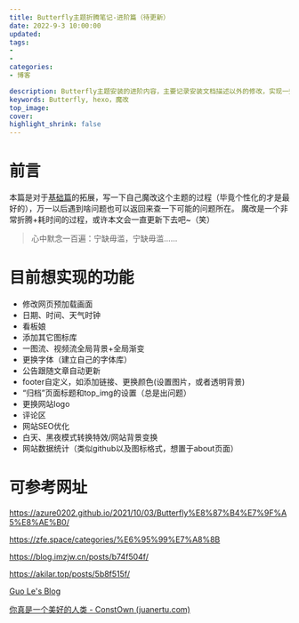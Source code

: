 ```yaml
---
title: Butterfly主题折腾笔记-进阶篇（待更新）
date: 2022-9-3 10:00:00
updated: 
tags:
- 
- 
categories:
- 博客

description: Butterfly主题安装的进阶内容，主要记录安装文档描述以外的修改，实现一些魔改内容
keywords: Butterfly, hexo，魔改
top_image: 
cover: 
highlight_shrink: false
---
```

# 前言
本篇是对于[基础篇]()的拓展，写一下自己魔改这个主题的过程（毕竟个性化的才是最好的），万一以后遇到啥问题也可以返回来查一下可能的问题所在。
魔改是一个非常折腾+耗时间的过程，或许本文会一直更新下去吧~（笑）

> 心中默念一百遍：宁缺毋滥，宁缺毋滥......

# 目前想实现的功能

- 修改网页预加载画面
- 日期、时间、天气时钟
- 看板娘
- 添加其它图标库
- 一图流、视频流全局背景+全局渐变
- 更换字体（建立自己的字体库）
- 公告跟随文章自动更新
- footer自定义，如添加链接、更换颜色(设置图片，或者透明背景)
- “归档”页面标题和top_img的设置（总是出问题）
- 更换网站logo
- 评论区
- 网站SEO优化
- 白天、黑夜模式转换特效/网站背景变换
- 网站数据统计（类似github以及图标格式，想置于about页面）



# 可参考网址

https://azure0202.github.io/2021/10/03/Butterfly%E8%87%B4%E7%9F%A5%E8%AE%B0/

https://zfe.space/categories/%E6%95%99%E7%A8%8B

https://blog.imzjw.cn/posts/b74f504f/

https://akilar.top/posts/5b8f515f/

[Guo Le's Blog](https://guole.fun/)

[你真是一个美好的人类 - ConstOwn (juanertu.com)](https://blog.juanertu.com/)



